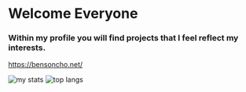 # Welcome Everyone

### Within my profile you will find projects that I feel reflect my interests. 
https://bensoncho.net/

<img src="https://github-readme-streak-stats.herokuapp.com/?user=bcho892&theme=nightowl" alt="my stats"/>
<img src="https://github-readme-stats.vercel.app/api/top-langs/?username=bcho892&count_private=true&theme=react&layout=compact&langs_count=12&hide_border=true&hide=jupyter%20notebook,php" alt="top langs" />

